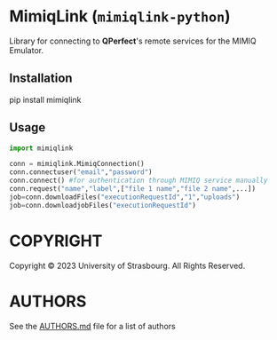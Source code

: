 # MimiqLink (`mimiqlink-python`)

Library for connecting to **QPerfect**'s remote services for the MIMIQ Emulator.

## Installation
pip install mimiqlink

## Usage

```python
import mimiqlink

conn = mimiqlink.MimiqConnection()
conn.connectuser("email","password")
conn.connect() #for authentication through MIMIQ service manually
conn.request("name","label",["file 1 name","file 2 name",...])
job=conn.downloadFiles("executionRequestId","1","uploads")
job=conn.downloadjobFiles("executionRequestId")
``` 

# COPYRIGHT

Copyright © 2023 University of Strasbourg. All Rights Reserved.

# AUTHORS

See the [AUTHORS.md](AUTHORS.md) file for a list of authors